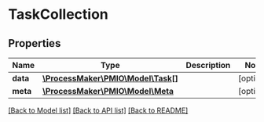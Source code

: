 # TaskCollection

## Properties
Name | Type | Description | Notes
------------ | ------------- | ------------- | -------------
**data** | [**\ProcessMaker\PMIO\Model\Task[]**](Task.md) |  | [optional] 
**meta** | [**\ProcessMaker\PMIO\Model\Meta**](Meta.md) |  | [optional] 

[[Back to Model list]](../README.md#documentation-for-models) [[Back to API list]](../README.md#documentation-for-api-endpoints) [[Back to README]](../README.md)


